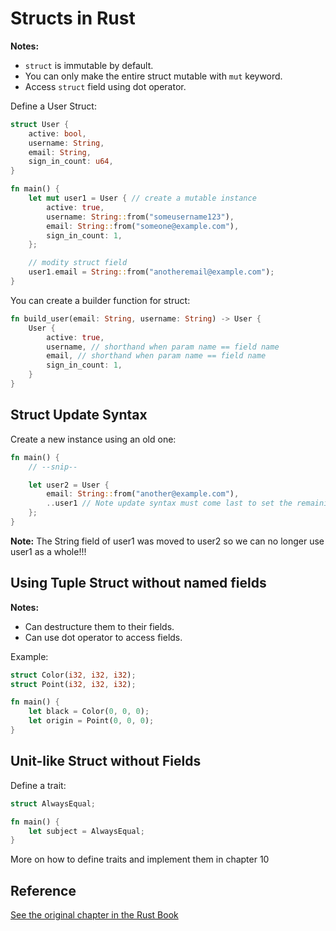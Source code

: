 # Structs in Rust

**Notes:**

- `struct` is immutable by default.
- You can only make the entire struct mutable with `mut` keyword.
- Access `struct` field using dot operator.

Define a User Struct:
```rust
struct User {
    active: bool,
    username: String,
    email: String,
    sign_in_count: u64,
}

fn main() {
    let mut user1 = User { // create a mutable instance
        active: true,
        username: String::from("someusername123"),
        email: String::from("someone@example.com"),
        sign_in_count: 1,
    };

    // modity struct field
    user1.email = String::from("anotheremail@example.com");
}
```

You can create a builder function for struct:
```rust
fn build_user(email: String, username: String) -> User {
    User {
        active: true,
        username, // shorthand when param name == field name
        email, // shorthand when param name == field name
        sign_in_count: 1,
    }
}
```

## Struct Update Syntax

Create a new instance using an old one:

```rust
fn main() {
    // --snip--

    let user2 = User {
        email: String::from("another@example.com"),
        ..user1 // Note update syntax must come last to set the remaining fields
    };
}
```

**Note:** The String field of user1 was moved to user2 so we can no longer use user1 as a whole!!!

## Using Tuple Struct without named fields

**Notes:**

- Can destructure them to their fields.
- Can use dot operator to access fields.

Example:
```rust
struct Color(i32, i32, i32);
struct Point(i32, i32, i32);

fn main() {
    let black = Color(0, 0, 0);
    let origin = Point(0, 0, 0);
}
```

## Unit-like Struct without Fields

Define a trait:
```rust
struct AlwaysEqual;

fn main() {
    let subject = AlwaysEqual;
}
```

More on how to define traits and implement them in chapter 10

## Reference

[See the original chapter in the Rust Book](https://doc.rust-lang.org/stable/book/ch05-01-defining-structs.html)



